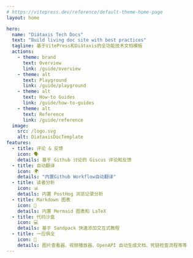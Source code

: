 ```yaml
---
# https://vitepress.dev/reference/default-theme-home-page
layout: home

hero:
  name: "Diátaxis Tech Docs"
  text: "Build living doc site with best practices"
  tagline: 基于VitePress和Diátaxis的全功能技术文档模板
  actions:
    - theme: brand
      text: Overview
      link: /guide/overview
    - theme: alt
      text: Playground
      link: /guide/playground
    - theme: alt
      text: How-to Guides
      link: /guide/how-to-guides
    - theme: alt
      text: Reference
      link: /guide/reference
  image:
    src: /logo.svg
    alt: DiataxisDocTemplate
features:
  - title: 评论 & 反馈
    icon: 🗣️
    details: 基于 Github 讨论的 Giscus 评论和反馈
  - title: 自动翻译
    icon: 🌍
    details: "内置Github Workflow自动翻译"
  - title: 读者分析
    icon: 📊
    details: 内置 PostHog 浏览记录分析
  - title: Markdown 图表
    icon: 📝
    details: 内置 Mermaid 图表和 LaTeX
  - title: 代码沙盒
    icon: 💻
    details: 基于 Sandpack 快速添加交互式教程
  - title: 一应俱全
    icon: 🔋
    details: 图片查看器、视频播放器、OpenAPI 自动生成文档、死链检查流程等等
---
```

